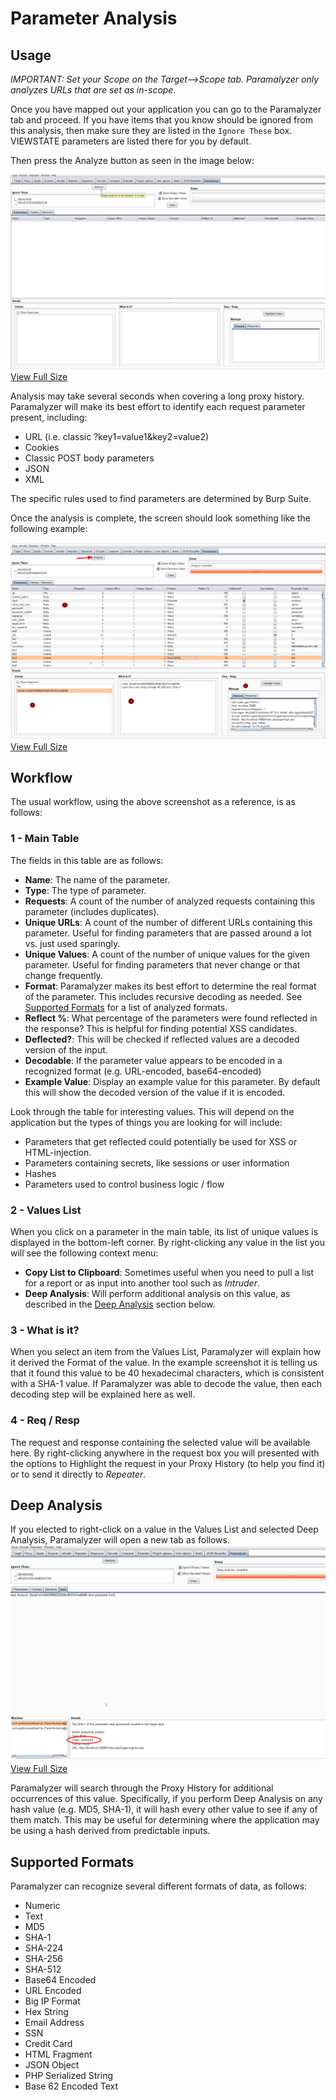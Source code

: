 # Parameter Analysis

## Usage

*IMPORTANT: Set your Scope on the Target-->Scope tab. Paramalyzer only analyzes URLs that are set as in-scope.*

Once you have mapped out your application you can go to the Paramalyzer tab and proceed.  If you have items that you know
should be ignored from this analysis, then make sure they are listed in the `Ignore These` box. VIEWSTATE parameters are
listed there for you by default.

Then press the Analyze button as seen in the image below: 

![Analyzer Tab](screenshots/02-analyzer-parameters.png)
[View Full Size](screenshots/02-analyzer-parameters.png)

Analysis may take several seconds when covering a long proxy history.  Paramalyzer will make its best effort to identify 
each request parameter present, including:

* URL (i.e. classic ?key1=value1&key2=value2)
* Cookies
* Classic POST body parameters
* JSON
* XML

The specific rules used to find parameters are determined by Burp Suite.

Once the analysis is complete, the screen should look something like the following example:

![Analyzer Tab Complete](screenshots/03-analyzer-parameters.png) 
[View Full Size](screenshots/03-analyzer-parameters.png) 

## Workflow

The usual workflow, using the above screenshot as a reference, is as follows:

### 1 - Main Table
The fields in this table are as follows:

* **Name**: The name of the parameter.
* **Type**: The type of parameter.
* **Requests**: A count of the number of analyzed requests containing this parameter (includes duplicates).
* **Unique URLs**: A count of the number of different URLs containing this parameter.  Useful for finding parameters that are passed around a lot vs. just used sparingly.
* **Unique Values**: A count of the number of unique values for the given parameter.  Useful for finding parameters that never change or that change frequently.
* **Format**: Paramalyzer makes its best effort to determine the real format of the parameter. This includes recursive decoding as needed. See [Supported Formats](#supported-formats) for a list of analyzed formats.
* **Reflect %**: What percentage of the parameters were found reflected in the response?  This is helpful for finding potential XSS candidates.
* **Deflected?**: This will be checked if reflected values are a decoded version of the input.
* **Decodable**: If the parameter value appears to be encoded in a recognized format (e.g. URL-encoded, base64-encoded)
* **Example Value**: Display an example value for this parameter. By default this will show the decoded version of the value if it is encoded.

Look through the table for interesting values.  This will depend on the application but the types of things you are looking for will include:

* Parameters that get reflected could potentially be used for XSS or HTML-injection.
* Parameters containing secrets, like sessions or user information
* Hashes
* Parameters used to control business logic / flow

### 2 - Values List
When you click on a parameter in the main table, its list of unique values is displayed in the bottom-left corner.
By right-clicking any value in the list you will see the following context menu:

* **Copy List to Clipboard**: Sometimes useful when you need to pull a list for a report or as input into another tool such as *Intruder*.
* **Deep Analysis**: Will perform additional analysis on this value, as described in the [Deep Analysis](#deep-analysis) section below.

### 3 - What is it?
When you select an item from the Values List, Paramalyzer will explain how it derived the Format of the value. In the example 
screenshot it is telling us that it found this value to be 40 hexadecimal characters, which is consistent with a SHA-1 value.
If Paramalyzer was able to decode the value, then each decoding step will be explained here as well.

### 4 - Req / Resp
The request and response containing the selected value will be available here.  By right-clicking anywhere in the request
box you will presented with the options to Highlight the request in your Proxy History (to help you find it) or to send
it directly to *Repeater*. 

## Deep Analysis
If you elected to right-click on a value in the Values List and selected Deep Analysis, Paramalyzer will open a new tab as follows.
![Deep Analysis](screenshots/03c-deep2.png)
[View Full Size](screenshots/03c-deep2.png)

Paramalyzer will search through the Proxy History for additional occurrences of this value.  Specifically, if you perform
Deep Analysis on any hash value (e.g. MD5, SHA-1), it will hash every other value to see if any of them match. This may be
useful for determining where the application may be using a hash derived from predictable inputs.

## Supported Formats
Paramalyzer can recognize several different formats of data, as follows:

* Numeric
* Text
* MD5
* SHA-1
* SHA-224
* SHA-256
* SHA-512
* Base64 Encoded
* URL Encoded
* Big IP Format
* Hex String
* Email Address
* SSN
* Credit Card
* HTML Fragment
* JSON Object
* PHP Serialized String
* Base 62 Encoded Text